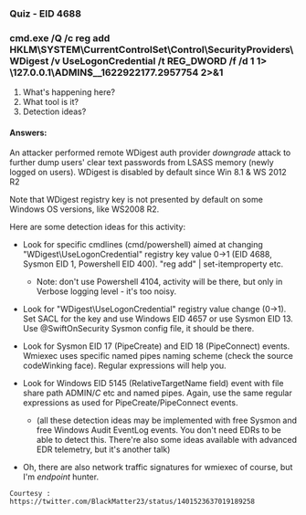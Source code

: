 ### Quiz - EID 4688
### cmd.exe /Q /c reg add HKLM\SYSTEM\CurrentControlSet\Control\SecurityProviders\WDigest /v UseLogonCredential /t REG_DWORD /f /d 1 1> \\127.0.0.1\ADMIN$\__1622922177.2957754 2>&1
1. What's happening here?
2. What tool is it?
3. Detection ideas?
	
#### Answers:
An attacker performed remote WDigest auth provider *downgrade* attack to further dump users' clear text passwords from LSASS memory (newly logged on users). WDigest is disabled by default since Win 8.1 & WS 2012 R2

Note that WDigest registry key is not presented by default on some Windows OS versions, like WS2008 R2.

Here are some detection ideas for this activity:
* Look for specific cmdlines (cmd/powershell) aimed at changing "WDigest\UseLogonCredential" registry key value 0->1 (EID 4688, Sysmon EID 1, Powershell EID 400). "reg add" | set-itemproperty etc.
  * Note: don't use Powershell 4104, activity will be there, but only in Verbose logging level - it's too noisy.
			
* Look for "WDigest\UseLogonCredential" registry value change (0->1). Set SACL for the key and use Windows EID 4657 or use Sysmon EID 13. Use @SwiftOnSecurity Sysmon config file, it should be there.
			
* Look for Sysmon EID 17 (PipeCreate) and EID 18 (PipeConnect) events. Wmiexec uses specific named pipes naming scheme (check the source codeWinking face). Regular expressions will help you.
			
* Look for Windows EID 5145 (RelativeTargetName field) event with file share path ADMIN$/C$ etc and named pipes. Again, use the same regular expressions as used for PipeCreate/PipeConnect events.
	* (all these detection ideas may be implemented with free Sysmon and free Windows Audit EventLog events. You don't need EDRs to be able to detect this. There're also some ideas available with advanced EDR telemetry, but it's another talk)
			
* Oh, there are also network traffic signatures for wmiexec of course, but I'm *endpoint* hunter.
```
Courtesy : https://twitter.com/BlackMatter23/status/1401523637019189258
```
